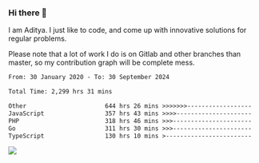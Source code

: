 ### Hi there 👋

I am Aditya. I just like to code, and come up with innovative solutions for regular problems.

Please note that a lot of work I do is on Gitlab and other branches than master, so my contribution graph will be complete mess.

<!--START_SECTION:waka-->

```txt
From: 30 January 2020 - To: 30 September 2024

Total Time: 2,299 hrs 31 mins

Other                      644 hrs 26 mins >>>>>>>------------------   28.02 %
JavaScript                 357 hrs 43 mins >>>>---------------------   15.56 %
PHP                        318 hrs 46 mins >>>----------------------   13.86 %
Go                         311 hrs 30 mins >>>----------------------   13.55 %
TypeScript                 130 hrs 10 mins >------------------------   05.66 %
```

<!--END_SECTION:waka-->

![](https://komarev.com/ghpvc/?username=BrainBuzzer)
